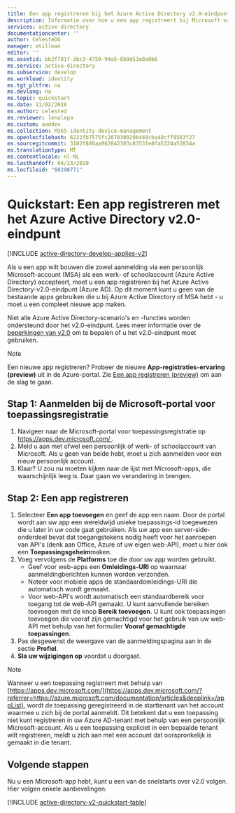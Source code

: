 ```yaml
---
title: Een app registreren bij het Azure Active Directory v2.0-eindpunt | Microsoft Docs
description: Informatie over hoe u een app registreert bij Microsoft voor het inschakelen van aanmelding bij en toegang tot Microsoft-services met behulp van het Azure Active Directory v2.0-eindpunt.
services: active-directory
documentationcenter: ''
author: CelesteDG
manager: mtillman
editor: ''
ms.assetid: bb2f701f-3bc3-4759-94a5-8b9d53a8a0b6
ms.service: active-directory
ms.subservice: develop
ms.workload: identity
ms.tgt_pltfrm: na
ms.devlang: na
ms.topic: quickstart
ms.date: 11/02/2018
ms.author: celested
ms.reviewer: lenalepa
ms.custom: aaddev
ms.collection: M365-identity-device-management
ms.openlocfilehash: 6221fb7575fc267030929b449cba48cff8563f27
ms.sourcegitcommit: 3102f886aa962842303c8753fe8fa5324a52834a
ms.translationtype: MT
ms.contentlocale: nl-NL
ms.lasthandoff: 04/23/2019
ms.locfileid: "60298771"
---
```

# <a name="quickstart-register-an-app-with-the-azure-active-directory-v20-endpoint"></a>Quickstart: Een app registreren met het Azure Active Directory v2.0-eindpunt

[!INCLUDE [active-directory-develop-applies-v2](../../../includes/active-directory-develop-applies-v2.md)]

Als u een app wilt bouwen die zowel aanmelding via een persoonlijk Microsoft-account (MSA) als een werk- of schoolaccount (Azure Active Directory) accepteert, moet u een app registreren bij het Azure Active Directory-v2.0-eindpunt (Azure AD). Op dit moment kunt u geen van de bestaande apps gebruiken die u bij Azure Active Directory of MSA hebt - u moet u een compleet nieuwe app maken.

Niet alle Azure Active Directory-scenario's en -functies worden ondersteund door het v2.0-eindpunt. Lees meer informatie over de [beperkingen van v2.0](active-directory-v2-limitations.md) om te bepalen of u het v2.0-eindpunt moet gebruiken.

> [!NOTE]
> Een nieuwe app registreren? Probeer de nieuwe **App-registraties-ervaring (preview)** uit in de Azure-portal. Zie [Een app registreren (preview)](quickstart-register-app.md) om aan de slag te gaan.

## <a name="step-1-sign-in-to-the-microsoft-application-registration-portal"></a>Stap 1: Aanmelden bij de Microsoft-portal voor toepassingsregistratie

1. Navigeer naar de Microsoft-portal voor toepassingsregistratie op [ https://apps.dev.microsoft.com/ ](https://apps.dev.microsoft.com/?referrer=https://azure.microsoft.com/documentation/articles&deeplink=/appList).
1. Meld u aan met ofwel een persoonlijk of werk- of schoolaccount van Microsoft. Als u geen van beide hebt, moet u zich aanmelden voor een nieuw persoonlijk account.
1. Klaar? U zou nu moeten kijken naar de lijst met Microsoft-apps, die waarschijnlijk leeg is. Daar gaan we verandering in brengen.

## <a name="step-2-register-an-app"></a>Stap 2: Een app registreren

1. Selecteer **Een app toevoegen** en geef de app een naam.
    Door de portal wordt aan uw app een wereldwijd unieke toepassings-id toegewezen die u later in uw code gaat gebruiken. Als uw app een server-side-onderdeel bevat dat toegangstokens nodig heeft voor het aanroepen van API's (denk aan Office, Azure of uw eigen web-API), moet u hier ook een **Toepassingsgeheim**maken.
1. Voeg vervolgens de **Platforms** toe die door uw app worden gebruikt.
    * Geef voor web-apps een **Omleidings-URI** op waarnaar aanmeldingberichten kunnen worden verzonden.
    * Noteer voor mobiele apps de standaardomleidings-URI die automatisch wordt gemaakt.
    * Voor web-API's wordt automatisch een standaardbereik voor toegang tot de web-API gemaakt.
        U kunt aanvullende bereiken toevoegen met de knop **Bereik toevoegen**. U kunt ook toepassingen toevoegen die vooraf zijn gemachtigd voor het gebruik van uw web-API met behulp van het formulier **Vooraf gemachtigde toepassingen**.
1. Pas desgewenst de weergave van de aanmeldingspagina aan in de sectie **Profiel**. 
1. **Sla uw wijzigingen op** voordat u doorgaat.

> [!NOTE]
> Wanneer u een toepassing registreert met behulp van [https://apps.dev.microsoft.com/](https://apps.dev.microsoft.com/?referrer=https://azure.microsoft.com/documentation/articles&deeplink=/appList), wordt de toepassing geregistreerd in de starttenant van het account waarmee u zich bij de portal aanmeldt. Dit betekent dat u een toepassing niet kunt registreren in uw Azure AD-tenant met behulp van een persoonlijk Microsoft-account. Als u een toepassing expliciet in een bepaalde tenant wilt registreren, meldt u zich aan met een account dat oorspronkelijk is gemaakt in die tenant.

## <a name="next-steps"></a>Volgende stappen

Nu u een Microsoft-app hebt, kunt u een van de snelstarts over v2.0 volgen. Hier volgen enkele aanbevelingen:

[!INCLUDE [active-directory-v2-quickstart-table](~/includes/active-directory-v2-quickstart-table.md)]
